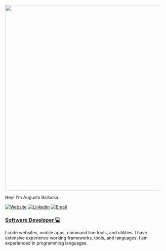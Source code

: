<img src=".png" width="600">


Hey! I'm Augusto Barbosa.

 [![Website](https://img.shields.io/badge/Website-3776AB?style=for-the-badge)]()
 [![Linkedin](https://img.shields.io/badge/LinkedIn-0077B5?style=for-the-badge&logo=linkedin&logoColor=white)](https://www.linkedin.com/in/angelina-tsuboi-322028211/)
 [![Email](https://img.shields.io/badge/Email-8B89CC?style=for-the-badge&logo=protonmail&logoColor=white)](mailto:augusto.barbosa.dev@gmail.com)

<h3><b><u>Software Developer 💻</u></b></h3>

I code websites, mobile apps, command line tools, and utilities. I have extensive experience working frameworks, tools, and languages. I am experienced in programming languages. 
 